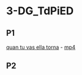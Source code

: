 # 3-DG_TdPiED
##  P1
[quan tu vas ella torna](p1_paqui_valero.gif) - [mp4](p1_paqui_valero.mp4)

##  P2
